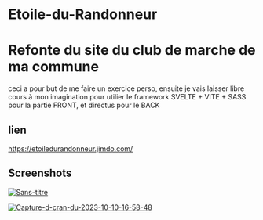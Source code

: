 # Etoile-du-Randonneur

# Refonte du site du club de marche de ma commune

ceci a pour but de me faire un exercice perso, ensuite je vais laisser libre cours à mon imagination pour utilier le framework SVELTE + VITE +
SASS pour la partie FRONT, et directus pour le BACK

## lien

https://etoiledurandonneur.jimdo.com/


## Screenshots



<a href="https://ibb.co/2qT99KH"><img src="https://i.ibb.co/Y2xCCjw/Sans-titre.jpg" alt="Sans-titre" border="0"></a>

<a href="https://ibb.co/nRDn79G"><img src="https://i.ibb.co/TrHb46f/Capture-d-cran-du-2023-10-10-16-58-48.png" alt="Capture-d-cran-du-2023-10-10-16-58-48" border="0"></a>
